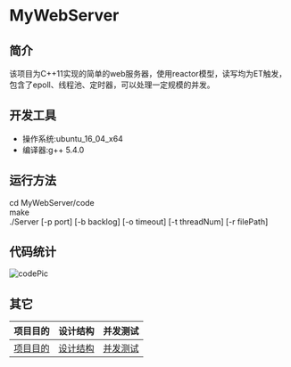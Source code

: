 # MyWebServer

## 简介
该项目为C++11实现的简单的web服务器，使用reactor模型，读写均为ET触发，包含了epoll、线程池、定时器，可以处理一定规模的并发。

## 开发工具
* 操作系统:ubuntu_16_04_x64
* 编译器:g++ 5.4.0

## 运行方法
cd MyWebServer/code  
make  
./Server  [-p   port]   [-b   backlog]   [-o   timeout]   [-t   threadNum]   [-r   filePath]

## 代码统计



![codePic]( https://github.com/WFan99/MyWebServer/blob/master/doc/codePic.png )



## 其它

|         项目目的          |         设计结构          |         并发测试          |
| :-----------------------: | :-----------------------: | :-----------------------: |
| [项目目的](https://github.com/WFan99/MyWebServer/blob/master/doc/%E9%A1%B9%E7%9B%AE%E7%9B%AE%E7%9A%84.md) | [设计结构]( https://github.com/WFan99/MyWebServer/blob/master/doc/%E8%AE%BE%E8%AE%A1%E7%BB%93%E6%9E%84.md) | [并发测试]( https://github.com/WFan99/MyWebServer/blob/master/doc/%E5%B9%B6%E5%8F%91%E6%B5%8B%E8%AF%95.md ) |


